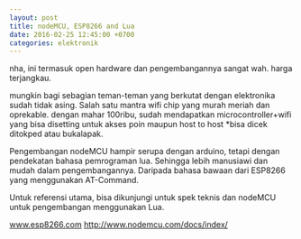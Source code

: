 ```yaml
---
layout: post
title: ﻿nodeMCU, ESP8266 and Lua
date: 2016-02-25 12:45:00 +0700
categories: elektronik
---
```





nha, ini termasuk open hardware dan pengembangannya sangat wah. harga terjangkau.


mungkin bagi sebagian teman-teman yang berkutat dengan elektronika sudah tidak asing. Salah satu mantra wifi chip yang murah meriah dan oprekable. dengan mahar 100ribu, sudah mendapatkan microcontroller+wifi yang bisa disetting untuk akses poin maupun host to host *bisa dicek ditokped atau bukalapak.


Pengembangan nodeMCU hampir serupa dengan arduino, tetapi dengan pendekatan bahasa pemrograman lua. Sehingga lebih manusiawi dan mudah dalam pengembangannya. Daripada bahasa bawaan dari ESP8266 yang menggunakan AT-Command.


Untuk referensi utama, bisa dikunjungi untuk spek teknis dan nodeMCU untuk pengembangan menggunakan Lua.


www.esp8266.com
http://www.nodemcu.com/docs/index/
